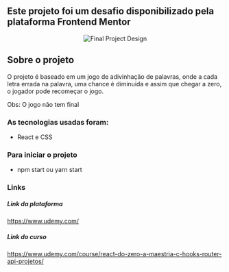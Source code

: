 ## Este projeto foi um desafio disponibilizado pela plataforma Frontend Mentor
<div align="center">
  
![Final Project Design](https://user-images.githubusercontent.com/43121767/161164644-11320172-d5da-4512-9530-cf356d3087b8.gif)
</div>

## Sobre o projeto

O projeto é baseado em um jogo de adivinhação de palavras, onde a cada letra errada na palavra, uma chance é diminuida e assim que chegar a zero, o jogador pode recomeçar o jogo.

Obs: O jogo não tem final


### As tecnologias usadas foram:
- React e CSS


### Para iniciar o projeto

- npm start ou yarn start

### Links
##### Link da plataforma

https://www.udemy.com/

##### Link do curso
https://www.udemy.com/course/react-do-zero-a-maestria-c-hooks-router-api-projetos/

